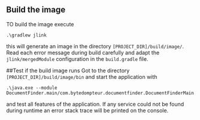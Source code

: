## Build the image
TO build the image execute
```shell
.\gradlew jlink
```
this will generate an image in the directory `[PROJECT_DIR]/build/image/`.
Read each error message during build carefully and adapt the `jlink/mergedModule` configuration in the `build.gradle` file.

##Test if the build image runs
Got to the directory `[PROJECT_DIR]/build/image/bin` and start the application with
```shell
.\java.exe --module DocumentFinder.main/com.bytedompteur.documentfinder.DocumentFinderMain
```
and test all features of the application. If any service could not be found during runtime an error stack trace will be printed on the console.
